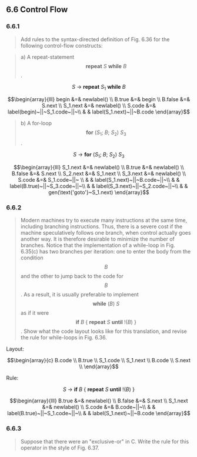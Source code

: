 ## 6.6 Control Flow

### 6.6.1

> Add rules to the syntax-directed definition of Fig. 6.36 for the following control-flow constructs:

> a) A repeat-statement $$\mathbf{repeat}~S~\mathbf{while}~B$$.

$$S~\rightarrow~\mathbf{repeat}~S_1~\mathbf{while}~B$$

$$\begin{array}{lll}
begin &=& newlabel() \\
B.true &=& begin \\
B.false &=& S.next \\
S_1.next &=& newlabel() \\
S.code &=& label(begin)~||~S_1.code~||~\\
& & label(S_1.next)~||~B.code
\end{array}$$

> b) A for-loop $$\mathbf{for}~(S_1;~B;~S_2)~S_3$$.

$$S~\rightarrow~\mathbf{for}~(S_1;~B;~S_2)~S_3$$

$$\begin{array}{lll}
S_1.next &=& newlabel() \\
B.true &=& newlabel() \\
B.false &=& S.next \\
S_2.next &=& S_1.next \\
S_3.next &=& newlabel() \\
S.code &=& S_1.code~||~ \\
& & label(S_1.next)~||~B.code~||~\\
& & label(B.true)~||~S_3.code~||~\\
& & label(S_3.next)~||~S_2.code~||~\\
& & gen(\text{'goto'}~S_1.next)
\end{array}$$

### 6.6.2

> Modern machines try to execute many instructions at the same time, including branching instructions. Thus, there is a severe cost if the machine speculatively follows one branch, when control actually goes another way. It is therefore desirable to minimize the number of branches. Notice that the implementation of a while-loop in Fig. 6.35(c) has two branches per iteration: one to enter the body from the condition $$B$$ and the other to jump back to the code for $$B$$. As a result, it is usually preferable to implement $$\mathbf{while}~(B)~S$$ as if it were $$\mathbf{if}~B~\{~\mathbf{repeat}~S~\mathbf{until}~!(B)~\}$$. Show what the code layout looks like for this translation, and revise the rule for while-loops in Fig. 6.36.

Layout:

$$\begin{array}{c}
B.code \\
B.true \\
S_1.code \\
S_1.next \\
B.code \\
S.next \\
\end{array}$$

Rule:

$$S~\rightarrow~\mathbf{if}~B~\{~\mathbf{repeat}~S~\mathbf{until}~!(B)~\}$$

$$\begin{array}{lll}
B.true &=& newlabel() \\
B.false &=& S.next \\
S_1.next &=& newlabel() \\
S.code &=& B.code~||~\\
& & label(B.true)~||~S_1.code~||~\\
& & label(S_1.next)~||~B.code
\end{array}$$

### 6.6.3

> Suppose that there were an "exclusive-or" in C. Write the rule for this operator in the style of Fig. 6.37.


